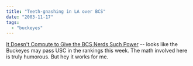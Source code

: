```yaml
---
title: "Teeth-gnashing in LA over BCS"
date: "2003-11-17"
tags: 
  - "buckeyes"
---
```


[It Doesn't Compute to Give the BCS Nerds Such Power](http://www.latimes.com/sports/la-sp-dufcol17nov17,1,5845361.column?coll=la-headlines-sports "It Doesn't Compute to Give the BCS Nerds Such Power") -- looks like the Buckeyes may pass USC in the rankings this week. The math involved here is truly humorous. But hey it works for me.
